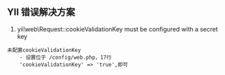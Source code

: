 
## YII 错误解决方案

1. yii\web\Request::cookieValidationKey must be configured with a secret key
```
未配置cookieValidationKey
    - 设置位于 /config/web.php，17行
    'cookieValidationKey' => 'true',即可
````